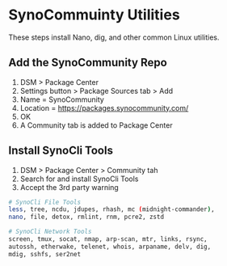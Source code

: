 # SynoCommuinty Utilities

These steps install Nano, dig, and other common Linux utilities. 


## Add the SynoCommunity Repo

1. DSM > Package Center 
2. Settings button > Package Sources tab > Add
3. Name = SynoCommunity
4. Location = https://packages.synocommunity.com/
5. OK
6. A Community tab is added to Package Center


## Install SynoCli Tools

1. DSM > Package Center > Community tah
2. Search for and install SynoCli Tools
3. Accept the 3rd party warning

```bash
# SynoCli File Tools
less, tree, ncdu, jdupes, rhash, mc (midnight-commander), 
nano, file, detox, rmlint, rnm, pcre2, zstd

# SynoCli Network Tools
screen, tmux, socat, nmap, arp-scan, mtr, links, rsync,
autossh, etherwake, telenet, whois, arpaname, delv, dig,
mdig, sshfs, ser2net
```
